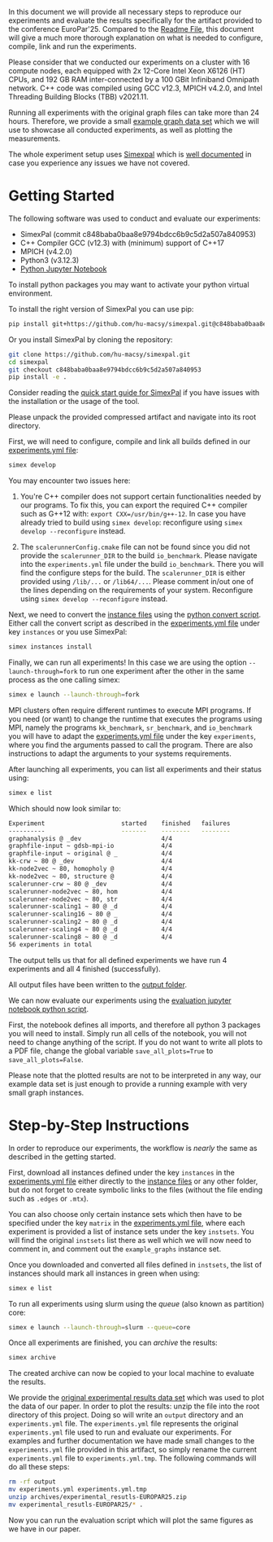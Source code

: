 In this document we will provide all necessary steps to reproduce our
experiments and evaluate the results specifically for the artifact provided to
the conference EuroPar'25. Compared to the [Readme File](README.md), this
document will give a much more thorough explanation on what is needed to
configure, compile, link and run the experiments. 

Please consider that we conducted our experiments on a cluster with 16 compute
nodes, each equipped with 2x 12-Core Intel Xeon X6126 (HT) CPUs, and 192 GB RAM
inter-connected by a 100 GBit Infiniband Omnipath network. C++ code was compiled
using GCC v12.3, MPICH v4.2.0, and Intel Threading Building Blocks (TBB)
v2021.11.

Running all experiments with the original graph files can take more than 24
hours. Therefore, we provide a small [example graph data set](/instances/) which
we will use to showcase all conducted experiments, as well as plotting the
measurements.

The whole experiment setup uses [Simexpal](https://github.com/hu-macsy/simexpal)
which is [well documented](https://simexpal.readthedocs.io/en/latest/) in case
you experience any issues we have not covered.

# Getting Started

The following software was used to conduct and evaluate our experiments:

- SimexPal (commit c848baba0baa8e9794bdcc6b9c5d2a507a840953)
- C++ Compiler GCC (v12.3) with (minimum) support of C++17
- MPICH (v4.2.0)
- Python3 (v3.12.3)
- [Python Jupyter Notebook](https://jupyter.org/install)

To install python packages you may want to activate your python virtual
environment.

To install the right version of SimexPal you can use pip:

```bash
pip install git+https://github.com/hu-macsy/simexpal.git@c848baba0baa8e9794bdcc6b9c5d2a507a840953
```

Or you install SimexPal by cloning the repository:

```bash
git clone https://github.com/hu-macsy/simexpal.git
cd simexpal
git checkout c848baba0baa8e9794bdcc6b9c5d2a507a840953
pip install -e .
```

Consider reading the [quick start guide for
SimexPal](https://simexpal.readthedocs.io/en/latest/quick_start.html) if you
have issues with the installation or the usage of the tool.

Please unpack the provided compressed artifact and navigate into its root
directory.

First, we will need to configure, compile and link all builds defined in our
[experiments.yml file](experiments.yml):

```bash
simex develop
```

You may encounter two issues here:

1. You're C++ compiler does not support certain functionalities needed by our
   programs. To fix this, you can export the required C++ compiler such as G++12
   with: `export CXX=/usr/bin/g++-12`. In case you have already tried to build
   using `simex develop`: reconfigure using `simex develop --reconfigure`
   instead.

2. The `scalerunnerConfig.cmake` file can not be found since you did not provide
   the  `scalerunner_DIR` to the build `io_benchmark`. Please navigate into the
   `experiments.yml` file under the build `io_benchmark`. There you will find
   the configure steps for the build. The `scalerunner_DIR` is either provided
   using `/lib/...` or `/lib64/...`. Please comment in/out one of the lines
   depending on the requirements of your system. Reconfigure using `simex
   develop --reconfigure` instead.

Next, we need to convert the [instance files](/instances/) using the [python
convert script](convert.py). Either call the convert script as described in the
[experiments.yml file](experiments.yml) under key `instances` or you use
SimexPal:

```bash
simex instances install
```

Finally, we can run all experiments! In this case we are using the option
`--launch-through=fork` to run one experiment after the other in the same
process as the one calling simex: 

```bash
simex e launch --launch-through=fork
```

MPI clusters often require different runtimes to execute MPI programs. If you
need (or want) to change the runtime that executes the programs using MPI,
namely the programs `kk_benchmark`, `sr_benchmark`, and `io_benchmark` you will
have to adapt the [experiments.yml file](experiments.yml) under the key
`experiments`, where you find the arguments passed to call the program. There
are also instructions to adapt the arguments to your systems requirements. 

After launching all experiments, you can list all experiments and their status
using:

```bash
simex e list
```

Which should now look similar to:

```bash
Experiment                     started    finished   failures             other
----------                     -------    --------   --------             -----
graphanalysis @ _dev                      4/4                             
graphfile-input ~ gdsb-mpi-io             4/4                             
graphfile-input ~ original @ _            4/4                             
kk-crw ~ 80 @ _dev                        4/4                             
kk-node2vec ~ 80, homopholy @             4/4                             
kk-node2vec ~ 80, structure @             4/4                             
scalerunner-crw ~ 80 @ _dev               4/4                             
scalerunner-node2vec ~ 80, hom            4/4                             
scalerunner-node2vec ~ 80, str            4/4                             
scalerunner-scaling1 ~ 80 @ _d            4/4                             
scalerunner-scaling16 ~ 80 @ _            4/4                             
scalerunner-scaling2 ~ 80 @ _d            4/4                             
scalerunner-scaling4 ~ 80 @ _d            4/4                             
scalerunner-scaling8 ~ 80 @ _d            4/4                             
56 experiments in total
```

The output tells us that for all defined experiments we have run 4 experiments
and all 4 finished (successfully).

All output files have been written to the [output folder](/output/).

We can now evaluate our experiments using the [evaluation jupyter notebook
python script](evaluation.ipynb). 

First, the notebook defines all imports, and therefore all python 3 packages you
will need to install. Simply run all cells of the notebook, you will not need to
change anything of the script. If you do not want to write all plots to a PDF
file, change the global variable `save_all_plots=True` to
`save_all_plots=False`.

Please note that the plotted results are not to be interpreted in any way, our
example data set is just enough to provide a running example with very small
graph instances.

# Step-by-Step Instructions

In order to reproduce our experiments, the workflow is *nearly* the same as
described in the getting started. 

First, download all instances defined under the key `instances` in the
[experiments.yml file](experiments.yml) either directly to the [instance
files](/instances/) or any other folder, but do not forget to create symbolic
links to the files (without the file ending such as `.edges` or `.mtx`). 

You can also choose only certain instance sets which then have to be specified
under the key `matrix` in the [experiments.yml file](experiments.yml), where
each experiment is provided a list of instance sets under the key `instsets`.
You will find the original `instsets` list there as well which we will now need
to comment in, and comment out the `example_graphs` instance set.

Once you downloaded and converted all files defined in `instsets`, the list of
instances should mark all instances in green when using:

```bash
simex e list
```

To run all experiments using slurm using the *queue* (also known as partition)
core:

```bash
simex e launch --launch-through=slurm --queue=core
```

Once all experiments are finished, you can *archive* the results:

```bash
simex archive
```

The created archive can now be copied to your local machine to evaluate the
results.

We provide the [original experimental results data
set](/archives/experimental_resutls-EUROPAR25.zip) which was used to plot the
data of our paper. In order to plot the results: unzip the file into the root
directory of this project. Doing so will write an `output` directory and an
`experiments.yml` file. The `experiments.yml` file represents the original
`experiments.yml` file used to run and evaluate our experiments. For examples
and further documentation we have made small changes to the `experiments.yml`
file provided in this artifact, so simply rename the current `experiments.yml`
file to `experiments.yml.tmp`. The following commands will do all these steps:

```bash
rm -rf output
mv experiments.yml experiments.yml.tmp
unzip archives/experimental_resutls-EUROPAR25.zip
mv experimental_resutls-EUROPAR25/* .
```

Now you can run the evaluation script which will plot the same figures as we
have in our paper.